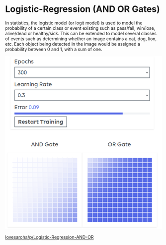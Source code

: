 # Logistic-Regression (AND OR Gates)
In statistics, the logistic model (or logit model) is used to model the probability of a certain class or event existing such as pass/fail, win/lose, alive/dead or healthy/sick. This can be extended to model several classes of events such as determining whether an image contains a cat, dog, lion, etc. Each object being detected in the image would be assigned a probability between 0 and 1, with a sum of one.

![game](https://raw.githubusercontent.com/lovesaroha/gimages/main/15.png)

[lovesaroha/p/Logistic-Regression-AND-OR](https://lovesaroha.com/p/Logistic-Regression-AND-OR)